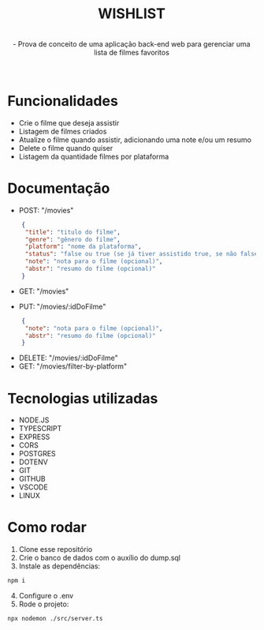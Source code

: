 <div align="center">
  <h1>WISHLIST</h1>
  <br>
  - Prova de conceito de uma aplicação back-end web para gerenciar uma lista de filmes favoritos
  <br>
  <br>
</div>
<br>
  
# Funcionalidades
- Crie o filme que deseja assistir
- Listagem de filmes criados
- Atualize o filme quando assistir, adicionando uma note e/ou um resumo
- Delete o filme quando quiser
- Listagem da quantidade filmes por plataforma

# Documentação
- POST: "/movies"

 ``` json
     {
      "title": "titulo do filme",
      "genre": "gênero do filme",
      "platform": "nome da plataforma",
      "status": "false ou true (se já tiver assistido true, se não false)",
      "note": "nota para o filme (opcional)",
      "abstr": "resumo do filme (opcional)" 
     }
 ```

 - GET: "/movies"

- PUT: "/movies/:idDoFilme"
 ``` json
     {
      "note": "nota para o filme (opcional)",
      "abstr": "resumo do filme (opcional)" 
     }
 ```
 - DELETE: "/movies/:idDoFilme"
 - GET: "/movies/filter-by-platform"


# Tecnologias utilizadas
- NODE.JS
- TYPESCRIPT
- EXPRESS
- CORS
- POSTGRES
- DOTENV
- GIT
- GITHUB
- VSCODE
- LINUX

# Como rodar
1. Clone esse repositório
2. Crie o banco de dados com o auxílio do dump.sql
3. Instale as dependências:
```bash
npm i
```
4. Configure o .env
5. Rode o projeto:
```bash
npx nodemon ./src/server.ts
```